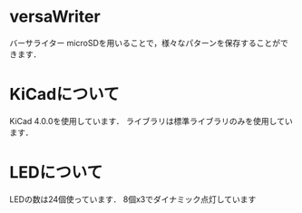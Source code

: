 # versaWriter
バーサライター
microSDを用いることで，様々なパターンを保存することができます．

# KiCadについて
KiCad 4.0.0を使用しています．
ライブラリは標準ライブラリのみを使用しています．

# LEDについて
LEDの数は24個使っています．
8個x3でダイナミック点灯しています
